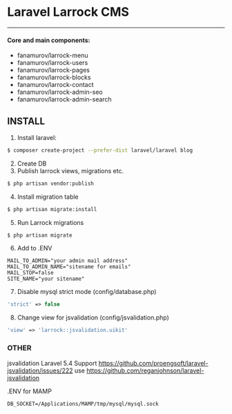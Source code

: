 # Laravel Larrock CMS

---

#### Core and main components:
  - fanamurov/larrock-menu
  - fanamurov/larrock-users
  - fanamurov/larrock-pages
  - fanamurov/larrock-blocks
  - fanamurov/larrock-contact
  - fanamurov/larrock-admin-seo
  - fanamurov/larrock-admin-search

## INSTALL

1. Install laravel:
```sh
$ composer create-project --prefer-dist laravel/laravel blog
```

2. Create DB
3. Publish larrock views, migrations etc.
```sh
$ php artisan vendor:publish
```
       
4. Install migration table
```sh
$ php artisan migrate:install
```
       
5. Run Larrock migrations
```sh
$ php artisan migrate
```
       
6. Add to .ENV
```
MAIL_TO_ADMIN="your admin mail address"
MAIL_TO_ADMIN_NAME="sitename for emails"
MAIL_STOP=false
SITE_NAME="your sitename"
```
       
7. Disable mysql strict mode (config/database.php)
```php
'strict' => false
```
       
8. Change view for jsvalidation (config/jsvalidation.php)
```php
'view' => 'larrock::jsvalidation.uikit'
```
       
       

### OTHER
jsvalidation Laravel 5.4 Support
https://github.com/proengsoft/laravel-jsvalidation/issues/222
use https://github.com/reganjohnson/laravel-jsvalidation

.ENV for MAMP
```
DB_SOCKET=/Applications/MAMP/tmp/mysql/mysql.sock
```